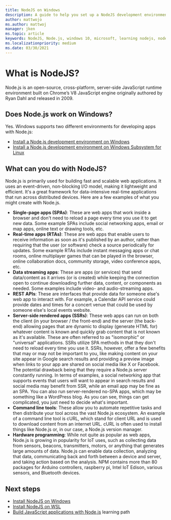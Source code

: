 ```yaml
---
title: NodeJS on Windows
description: A guide to help you set up a NodeJS development environment on Windows.
author: mattwojo 
ms.author: mattwoj 
manager: jken
ms.topic: article
keywords: NodeJS, Node.js, windows 10, microsoft, learning nodejs, node on windows, node on windows for beginners, develop with node on windows, developer with nodejs on windows
ms.localizationpriority: medium
ms.date: 03/30/2021
---
```


# What is NodeJS?

Node.js is an open-source, cross-platform, server-side JavaScript runtime environment built on Chrome’s V8 JavaScript engine originally authored by Ryan Dahl and released in 2009.

## Does Node.js work on Windows?

Yes. Windows supports two different environments for developing apps with Node.js:

- [Install a Node.js development environment on Windows](./nodejs-on-windows.md)
- [Install a Node.js development environment on Windows Subsystem for Linux](./nodejs-on-wsl.md)

## What can you do with NodeJS?

Node.js is primarily used for building fast and scalable web applications. It uses an event-driven, non-blocking I/O model, making it lightweight and efficient. It's a great framework for data-intensive real-time applications that run across distributed devices. Here are a few examples of what you might create with Node.js.

- **Single-page apps (SPAs)**: These are web apps that work inside a browser and don't need to reload a page every time you use it to get new data. Some example SPAs include social networking apps, email or map apps, online text or drawing tools, etc.
- **Real-time apps (RTAs)**: These are web apps that enable users to receive information as soon as it's published by an author, rather than requiring that the user (or software) check a source periodically for updates. Some example RTAs include instant messaging apps or chat rooms, online multiplayer games that can be played in the browser, online collaboration docs, community storage, video conference apps, etc.
- **Data streaming apps**: These are apps (or services) that send data/content as it arrives (or is created) while keeping the connection open to continue downloading further data, content, or components as needed. Some examples include video- and audio-streaming apps.
- **REST APIs**: These are interfaces that provide data for someone else's web app to interact with. For example, a Calendar API service could provide dates and times for a concert venue that could be used by someone else's local events website.
- **Server-side rendered apps (SSRs)**: These web apps can run on both the client (in your browser / the front-end) and the server (the back-end) allowing pages that are dynamic to display (generate HTML for) whatever content is known and quickly grab content that is not known as it's available. These are often referred to as "isomorphic" or "universal" applications. SSRs utilize SPA methods in that they don't need to reload every time you use it. SSRs, however, offer a few benefits that may or may not be important to you, like making content on your site appear in Google search results and providing a preview image when links to your app are shared on social media like X or Facebook. The potential drawback being that they require a Node.js server constantly running. In terms of examples, a social networking app that supports events that users will want to appear in search results and social media may benefit from SSR, while an email app may be fine as an SPA. You can also run server-rendered no-SPA apps, which may be something like a WordPress blog. As you can see, things can get complicated, you just need to decide what's important.
- **Command line tools**: These allow you to automate repetitive tasks and then distribute your tool across the vast Node.js ecosystem. An example of a command line tool is cURL, which stand for client URL and is used to download content from an internet URL. cURL is often used to install things like Node.js or, in our case, a Node.js version manager.
- **Hardware programming**: While not quite as popular as web apps, Node.js is growing in popularity for IoT uses, such as collecting data from sensors, beacons, transmitters, motors, or anything that generates large amounts of data. Node.js can enable data collection, analyzing that data, communicating back and forth between a device and server, and taking action based on the analysis. NPM contains more than 80 packages for Arduino controllers, raspberry pi, Intel IoT Edison, various sensors, and Bluetooth devices.

## Next steps

- [Install NodeJS on Windows](./nodejs-on-windows.md)
- [Install NodeJS on WSL](./nodejs-on-wsl.md)
- [Build JavaScript applications with Node.js](/training/paths/build-javascript-applications-nodejs/) learning path
